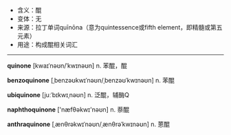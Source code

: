 - <span class="definition">含义：醌</span>
- <span class="definition">变体：无</span>
- <span class="definition">来源：拉丁单词quīnōna（意为quintessence或fifth element，即精髓或第五元素）</span>
- <span class="definition">用途：构成醌相关词汇</span>

---

<span class="vocabulary">**quinone**</span> [kwaɪˈnəʊn/ˈkwɪnəʊn] n. 苯醌，醌

<span class="vocabulary">**benzoquinone**</span> [ˌbenzəʊkwɪˈnəʊn/ˌbenzəʊˈkwɪnəʊn] n. 苯醌

<span class="vocabulary">**ubiquinone**</span> [juːˈbɪkwɪˌnəʊn] n. 泛醌，辅酶Q

<span class="vocabulary">**naphthoquinone**</span> ['næfθəkwɪ'nəʊn] n. 萘醌

<span class="vocabulary">**anthraquinone**</span> [ˌænθrəkwɪˈnəʊn/ˌænθrəˈkwɪnəʊn] n. 蒽醌
